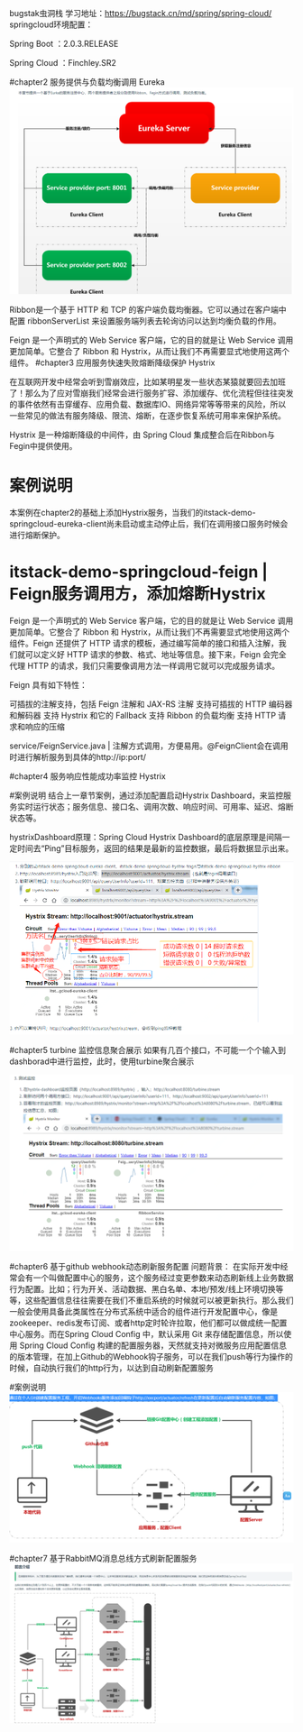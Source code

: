 bugstak虫洞栈
学习地址：https://bugstack.cn/md/spring/spring-cloud/
springcloud环境配置：

Spring Boot ：2.0.3.RELEASE

Spring Cloud ：Finchley.SR2


#chapter2 服务提供与负载均衡调用 Eureka
![img_1.png](img_1.png)

Ribbon是一个基于 HTTP 和 TCP 的客户端负载均衡器。它可以通过在客户端中配置 ribbonServerList 来设置服务端列表去轮询访问以达到均衡负载的作用。

Feign 是一个声明式的 Web Service 客户端，它的目的就是让 Web Service 调用更加简单。它整合了 Ribbon 和 Hystrix，从而让我们不再需要显式地使用这两个组件。
#chapter3 应用服务快速失败熔断降级保护 Hystrix

在互联网开发中经常会听到雪崩效应，比如某明星发一些状态某猿就要回去加班了！那么为了应对雪崩我们经常会进行服务扩容、添加缓存、优化流程但往往突发的事件依然有击穿缓存、应用负载、数据库IO、网络异常等等带来的风险，所以一些常见的做法有服务降级、限流、熔断，在逐步恢复系统可用率来保护系统。

Hystrix 是一种熔断降级的中间件，由 Spring Cloud 集成整合后在Ribbon与Fegin中提供使用。

# 案例说明
本案例在chapter2的基础上添加Hystrix服务，当我们的itstack-demo-springcloud-eureka-client尚未启动或主动停止后，我们在调用接口服务时候会进行熔断保护。

# itstack-demo-springcloud-feign | Feign服务调用方，添加熔断Hystrix
Feign 是一个声明式的 Web Service 客户端，它的目的就是让 Web Service 调用更加简单。它整合了 Ribbon 和 Hystrix，从而让我们不再需要显式地使用这两个组件。Feign 还提供了 HTTP 请求的模板，通过编写简单的接口和插入注解，我们就可以定义好 HTTP 请求的参数、格式、地址等信息。接下来，Feign 会完全代理 HTTP 的请求，我们只需要像调用方法一样调用它就可以完成服务请求。

Feign 具有如下特性：

可插拔的注解支持，包括 Feign 注解和 JAX-RS 注解 支持可插拔的 HTTP 编码器和解码器 支持 Hystrix 和它的 Fallback 支持 Ribbon 的负载均衡 支持 HTTP 请求和响应的压缩

service/FeignService.java | 注解方式调用，方便易用。@FeignClient会在调用时进行解析服务到具体的http://ip:port/

#chapter4 服务响应性能成功率监控 Hystrix

#案例说明
结合上一章节案例，通过添加配置启动Hystrix Dashboard，来监控服务实时运行状态；服务信息、接口名、调用次数、响应时间、可用率、延迟、熔断状态等。

hystrixDashboard原理：Spring Cloud Hystrix Dashboard的底层原理是间隔一定时间去“Ping”目标服务，返回的结果是最新的监控数据，最后将数据显示出来。

![img.png](img.png)

#chapter5 turbine 监控信息聚合展示
如果有几百个接口，不可能一个个输入到dashborad中进行监控，此时，使用turbine聚合展示

![img_2.png](img_2.png)

#chapter6 基于github webhook动态刷新服务配置
问题背景：
在实际开发中经常会有一个叫做配置中心的服务，这个服务经过变更参数来动态刷新线上业务数据行为配置。比如；行为开关、活动数据、黑白名单、本地/预发/线上环境切换等等，这些配置信息往往需要在我们不重启系统的时候就可以被更新执行。那么我们一般会使用具备此类属性在分布式系统中适合的组件进行开发配置中心，像是zookeeper、redis发布订阅、或者http定时轮许拉取，他们都可以做成统一配置中心服务。而在Spring Cloud Config 中，默认采用 Git 来存储配置信息，所以使用 Spring Cloud Config 构建的配置服务器，天然就支持对微服务应用配置信息的版本管理，在加上Github的Webhook钩子服务，可以在我们push等行为操作的时候，自动执行我们的http行为，以达到自动刷新配置服务

#案例说明 
![img_3.png](img_3.png)

#chapter7 基于RabbitMQ消息总线方式刷新配置服务
![img_4.png](img_4.png)

